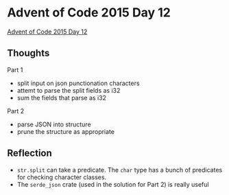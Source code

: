 # Advent of Code 2015 Day 12

[Advent of Code 2015 Day 12](https://adventofcode.com/2015/day/12)

## Thoughts

Part 1

- split input on json punctionation characters
- attemt to parse the split fields as i32
- sum the fields that parse as i32

Part 2

- parse JSON into structure
- prune the structure as appropriate

## Reflection

- `str.split` can take a predicate. The `char` type has a bunch of predicates
  for checking character classes.
- The `serde_json` crate (used in the solution for Part 2) is really useful
